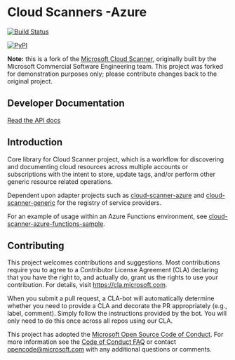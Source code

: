 # Cloud Scanners -Azure

[![Build Status](https://dev.azure.com/ethomson/cloud-scanner/_apis/build/status/ethomson.cloud-scanner-build?branchName=master)](https://dev.azure.com/ethomson/cloud-scanner/_build/latest?definitionId=72&branchName=master)

[![PyPI](https://img.shields.io/pypi/v/cloud-scanner.svg)](https://pypi.org/project/cloud-scanner/)

**Note:** this is a fork of the [Microsoft Cloud Scanner](https://github.com/Microsoft/cloud-scanner), originally built by the Microsoft Commercial Software Engineering team.  This project was forked for demonstration purposes only; please contribute changes back to the original project.

## Developer Documentation
[Read the API docs](https://microsoft.github.io/cloud-scanner/)

## Introduction

Core library for Cloud Scanner project, which is a workflow for discovering and documenting cloud resources across multiple accounts or subscriptions with the intent to store, update tags, and/or perform other generic resource related operations. 

Dependent upon adapter projects such as [cloud-scanner-azure](https://github.com/Microsoft/cloud-scanner-azure) and [cloud-scanner-generic](https://github.com/Microsoft/cloud-scanner-generic) for the registry of service providers.

For an example of usage within an Azure Functions environment, see [cloud-scanner-azure-functions-sample](https://github.com/Microsoft/cloud-scanner-azure-functions-sample).


## Contributing

This project welcomes contributions and suggestions.  Most contributions require you to agree to a
Contributor License Agreement (CLA) declaring that you have the right to, and actually do, grant us
the rights to use your contribution. For details, visit https://cla.microsoft.com.

When you submit a pull request, a CLA-bot will automatically determine whether you need to provide
a CLA and decorate the PR appropriately (e.g., label, comment). Simply follow the instructions
provided by the bot. You will only need to do this once across all repos using our CLA.

This project has adopted the [Microsoft Open Source Code of Conduct](https://opensource.microsoft.com/codeofconduct/).
For more information see the [Code of Conduct FAQ](https://opensource.microsoft.com/codeofconduct/faq/) or
contact [opencode@microsoft.com](mailto:opencode@microsoft.com) with any additional questions or comments.
